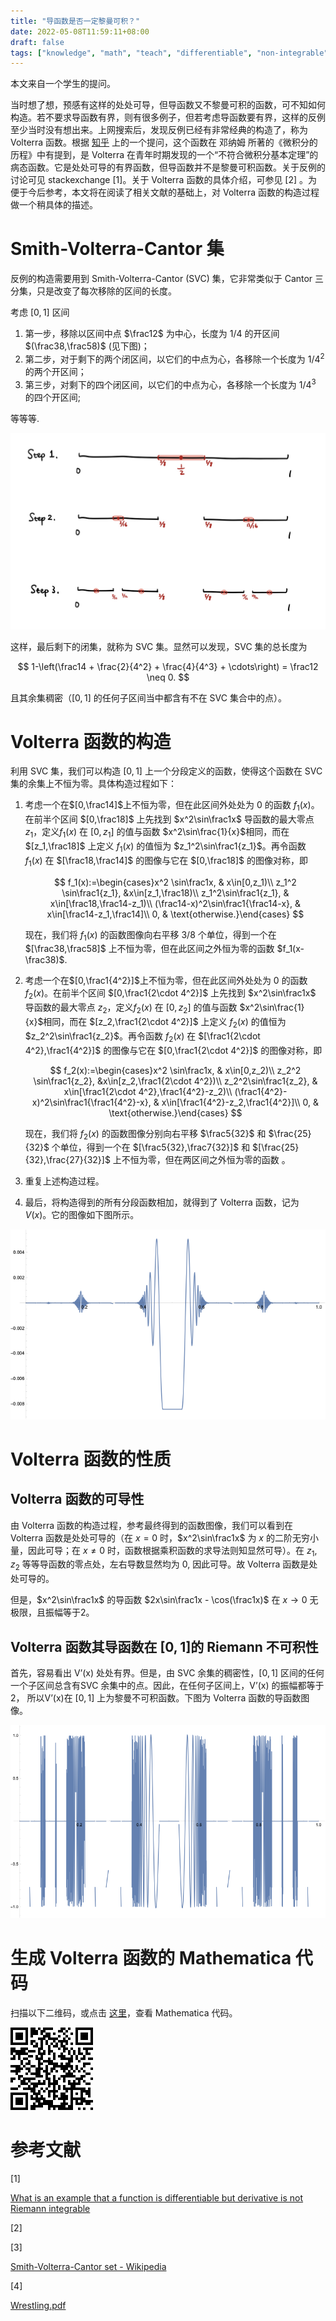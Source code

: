 ```yaml
---
title: "导函数是否一定黎曼可积？"
date: 2022-05-08T11:59:11+08:00
draft: false
tags: ["knowledge", "math", "teach", "differentiable", "non-integrable", "Riemann","教学感悟","数学分析","studies"]
---
```


本文来自一个学生的提问。

当时想了想，预感有这样的处处可导，但导函数又不黎曼可积的函数，可不知如何构造。若不要求导函数有界，则有很多例子，但若考虑导函数要有界，这样的反例至少当时没有想出来。上网搜索后，发现反例已经有非常经典的构造了，称为 Volterra 函数。根据 [知乎](https://www.zhihu.com/question/47546046) 上的一个提问，这个函数在 邓纳姆 所著的《微积分的历程》中有提到，是 Volterra 在青年时期发现的一个“不符合微积分基本定理”的病态函数。它是处处可导的有界函数，但导函数并不是黎曼可积函数。关于反例的讨论可见 stackexchange [1]。关于 Volterra 函数的具体介绍，可参见 [2] 。为便于今后参考，本文将在阅读了相关文献的基础上，对 Volterra 函数的构造过程做一个稍具体的描述。

# Smith-Volterra-Cantor 集

反例的构造需要用到 Smith-Volterra-Cantor (SVC) 集，它非常类似于 Cantor 三分集，只是改变了每次移除的区间的长度。

考虑 $[0,1]$ 区间 

1. 第一步，移除以区间中点 $\frac12$ 为中心，长度为 $1/4$ 的开区间 $(\frac38,\frac58)$ (见下图)；
2. 第二步，对于剩下的两个闭区间，以它们的中点为心，各移除一个长度为 $1/4^2$ 的两个开区间；
3. 第三步，对剩下的四个闭区间，以它们的中点为心，各移除一个长度为 $1/4^3$ 的四个开区间;

等等等.

![24A6A84C-4F63-4BE3-98E0-D9D6C6D32869.jpeg](%E5%AF%BC%E5%87%BD%E6%95%B0%E6%98%AF%E5%90%A6%E4%B8%80%E5%AE%9A%E9%BB%8E%E6%9B%BC%E5%8F%AF%E7%A7%AF%EF%BC%9F%20bc31c391d72d4b81b2ed49d24ec65990/24A6A84C-4F63-4BE3-98E0-D9D6C6D32869.jpeg)

这样，最后剩下的闭集，就称为 SVC 集。显然可以发现，SVC 集的总长度为 

$$
1-\left(\frac14 + \frac{2}{4^2} + \frac{4}{4^3} + \cdots\right) = \frac12 \neq 0.
$$

且其余集稠密（$[0,1]$ 的任何子区间当中都含有不在 SVC 集合中的点）。

# Volterra 函数的构造

利用 SVC 集，我们可以构造 $[0,1]$ 上一个分段定义的函数，使得这个函数在 SVC 集的余集上不恒为零。具体构造过程如下：

1. 考虑一个在$[0,\frac14]$上不恒为零，但在此区间外处处为 $0$ 的函数 $f_1(x)$。在前半个区间 $[0,\frac18]$ 上先找到 $x^2\sin\frac1x$ 导函数的最大零点 $z_1$，定义$f_1(x)$ 在 $[0,z_1]$ 的值与函数 $x^2\sin\frac{1}{x}$相同，而在 $[z_1,\frac18]$ 上定义 $f_1(x)$ 的值恒为 $z_1^2\sin\frac1{z_1}$。再令函数 $f_1(x)$ 在 $[\frac18,\frac14]$ 的图像与它在 $[0,\frac18]$ 的图像对称，即
  
    $$
    f_1(x):=\begin{cases}x^2 \sin\frac1x, & x\in[0,z_1)\\ z_1^2 \sin\frac1{z_1}, &x\in[z_1,\frac18)\\ z_1^2\sin\frac1{z_1}, & x\in[\frac18,\frac14-z_1)\\ (\frac14-x)^2\sin\frac1{\frac14-x}, & x\in[\frac14-z_1,\frac14]\\ 0, & \text{otherwise.}\end{cases}
    $$
    
    现在，我们将 $f_1(x)$ 的函数图像向右平移 $3/8$ 个单位，得到一个在 $[\frac38,\frac58]$ 上不恒为零，但在此区间之外恒为零的函数 $f_1(x-\frac38)$.
    
2. 考虑一个在$[0,\frac1{4^2}]$上不恒为零，但在此区间外处处为 $0$ 的函数 $f_2(x)$。在前半个区间 $[0,\frac1{2\cdot 4^2}]$ 上先找到 $x^2\sin\frac1x$ 导函数的最大零点 $z_2$，定义$f_2(x)$ 在 $[0,z_2]$ 的值与函数 $x^2\sin\frac{1}{x}$相同，而在 $[z_2,\frac1{2\cdot 4^2}]$ 上定义 $f_2(x)$ 的值恒为 $z_2^2\sin\frac1{z_2}$。再令函数 $f_2(x)$ 在 $[\frac1{2\cdot 4^2},\frac1{4^2}]$ 的图像与它在 $[0,\frac1{2\cdot 4^2}]$ 的图像对称，即
  
    $$
    f_2(x):=\begin{cases}x^2 \sin\frac1x, & x\in[0,z_2)\\ z_2^2 \sin\frac1{z_2}, &x\in[z_2,\frac1{2\cdot 4^2})\\ z_2^2\sin\frac1{z_2}, & x\in[\frac1{2\cdot 4^2},\frac1{4^2}-z_2)\\ (\frac1{4^2}-x)^2\sin\frac1{\frac1{4^2}-x}, & x\in[\frac1{4^2}-z_2,\frac1{4^2}]\\ 0, & \text{otherwise.}\end{cases}
    $$
    
    现在，我们将 $f_2(x)$ 的函数图像分别向右平移 $\frac5{32}$ 和 $\frac{25}{32}$ 个单位，得到一个在 $[\frac5{32},\frac7{32}]$ 和 $[\frac{25}{32},\frac{27}{32}]$ 上不恒为零，但在两区间之外恒为零的函数 。
    
3. 重复上述构造过程。
4. 最后，将构造得到的所有分段函数相加，就得到了 Volterra 函数，记为 $V(x)$。它的图像如下图所示。

![Untitled](%E5%AF%BC%E5%87%BD%E6%95%B0%E6%98%AF%E5%90%A6%E4%B8%80%E5%AE%9A%E9%BB%8E%E6%9B%BC%E5%8F%AF%E7%A7%AF%EF%BC%9F%20bc31c391d72d4b81b2ed49d24ec65990/Untitled.png)

# Volterra 函数的性质

## Volterra 函数的可导性

由 Volterra 函数的构造过程，参考最终得到的函数图像，我们可以看到在 Volterra 函数是处处可导的（在 $x=0$ 时，$x^2\sin\frac1x$ 为 $x$ 的二阶无穷小量，因此可导；在 $x\neq 0$ 时，函数根据乘积函数的求导法则知显然可导）。在 $z_1$, $z_2$ 等等导函数的零点处，左右导数显然均为 $0$, 因此可导。故 Volterra 函数是处处可导的。

但是，$x^2\sin\frac1x$ 的导函数 $2x\sin\frac1x - \cos(\frac1x)$ 在 $x\to 0$ 无极限，且振幅等于2。

## Volterra 函数其导函数在 $[0,1]$的 Riemann 不可积性

首先，容易看出 V’(x) 处处有界。但是，由 SVC 余集的稠密性，$[0,1]$ 区间的任何一个子区间总含有SVC 余集中的点。因此，在任何子区间上，V’(x) 的振幅都等于 $2$， 所以V’(x)在 $[0,1]$ 上为黎曼不可积函数。下图为 Volterra 函数的导函数图像。

![Untitled](%E5%AF%BC%E5%87%BD%E6%95%B0%E6%98%AF%E5%90%A6%E4%B8%80%E5%AE%9A%E9%BB%8E%E6%9B%BC%E5%8F%AF%E7%A7%AF%EF%BC%9F%20bc31c391d72d4b81b2ed49d24ec65990/Untitled%201.png)

# 生成 Volterra 函数的 Mathematica 代码

扫描以下二维码，或点击 [这里](https://www.wolframcloud.com/obj/tigertooth4/Published/Volterra%20Function.nb)，查看 Mathematica 代码。

![Untitled](%E5%AF%BC%E5%87%BD%E6%95%B0%E6%98%AF%E5%90%A6%E4%B8%80%E5%AE%9A%E9%BB%8E%E6%9B%BC%E5%8F%AF%E7%A7%AF%EF%BC%9F%20bc31c391d72d4b81b2ed49d24ec65990/Untitled%202.png)

# 参考文献

[1] 

[What is an example that a function is differentiable but derivative is not Riemann integrable](https://math.stackexchange.com/questions/257069/what-is-an-example-that-a-function-is-differentiable-but-derivative-is-not-riema)

[2] 

[](https://www.macalester.edu/~bressoud/talks/AlleghenyCollege/Wrestling.pdf)

[3] 

[Smith-Volterra-Cantor set - Wikipedia](https://en.wikipedia.org/wiki/Smith%E2%80%93Volterra%E2%80%93Cantor_set)

[4]

[Wrestling.pdf](%E5%AF%BC%E5%87%BD%E6%95%B0%E6%98%AF%E5%90%A6%E4%B8%80%E5%AE%9A%E9%BB%8E%E6%9B%BC%E5%8F%AF%E7%A7%AF%EF%BC%9F%20bc31c391d72d4b81b2ed49d24ec65990/Wrestling.pdf)
